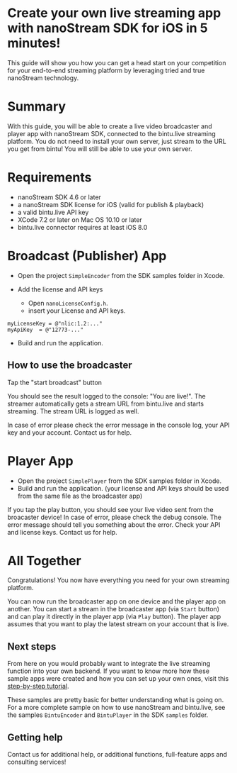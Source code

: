 # Create your own live streaming app with nanoStream SDK for iOS in 5 minutes!

This guide will show you how you can get a head start on your competition for your end-to-end streaming platform by leveraging tried and true nanoStream technology.

# Summary

With this guide, you will be able to create a live video broadcaster and player app with nanoStream SDK, connected to the bintu.live streaming platform. You do not need to install your own server, just stream to the URL you get from bintu!
You will still be able to use your own server.

# Requirements

- nanoStream SDK 4.6 or later
- a nanoStream SDK license for iOS (valid for publish & playback)
- a valid bintu.live API key
- XCode 7.2 or later on Mac OS 10.10 or later
- bintu.live connector requires at least iOS 8.0

# Broadcast (Publisher) App

- Open the project ```SimpleEncoder``` from the SDK samples folder in Xcode.

- Add the license and API keys

  - Open ```nanoLicenseConfig.h```.
  - insert your License and API keys.

```
myLicenseKey = @"nlic:1.2:..."
myApiKey  = @"12773-..."

```

- Build and run the application.

## How to use the broadcaster

Tap the "start broadcast" button

You should see the result logged to the console: "You are live!".
The streamer automatically gets a stream URL from bintu.live and starts streaming.
The stream URL is logged as well.

In case of error please check the error message in the console log, your API key and your account. Contact us for help.

# Player App

- Open the project ```SimplePlayer``` from the SDK samples folder in Xcode.
- Build and run the application.
(your license and API keys should be used from the same file as the broadcaster app)

If you tap the play button, you should see your live video sent from the broacaster device!
In case of error, please check the debug console. The error message should tell you something about the error. Check your API and license keys. Contact us for help.

# All Together

Congratulations! You now have everything you need for your own streaming platform.

You can now run the broadcaster app on one device and the player app on another. You can start a stream in the broadcaster app (via ```Start``` button) and can play it directly in the player app (via ```Play``` button). The player app assumes that you want to play the latest stream on your account that is live.

## Next steps

From here on you would probably want to integrate the live streaming function into your own backend.
If you want to know more how these sample apps were created and how you can set up your own ones, visit this [step-by-step tutorial][c44556e6].



These samples are pretty basic for better understanding what is going on. For a more complete sample on how to use nanoStream and bintu.live, see the samples ```BintuEncoder``` and ```BintuPlayer``` in the SDK ```samples``` folder.

## Getting help

Contact us for additional help, or additional functions, full-feature apps and consulting services!



  [c44556e6]: step-by-step.md "nanostreak sdk bintu ios getting started tutorial"
